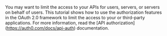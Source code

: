 You may want to limit the access to your APIs for users, servers, or servers on behalf of users. This tutorial shows how to use the authorization features in the OAuth 2.0 framework to limit the access to your or third-party applications. 
For more information, read the [API authorization] (https://auth0.com/docs/api-auth) documentation.